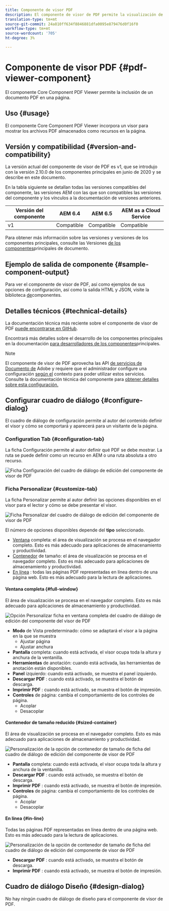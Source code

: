```yaml
---
title: Componente de visor PDF
description: El componente de visor de PDF permite la visualización de un documento PDF.
translation-type: tm+mt
source-git-commit: 24a810ff634f8846881dfa0095e879476d0f16f0
workflow-type: tm+mt
source-wordcount: '705'
ht-degree: 3%

---
```



# Componente de visor PDF {#pdf-viewer-component}

El componente Core Component PDF Viewer permite la inclusión de un documento PDF en una página.

## Uso {#usage}

El componente Core Component PDF Viewer incorpora un visor para mostrar los archivos PDF almacenados como recursos en la página.

## Versión y compatibilidad {#version-and-compatibility}

La versión actual del componente de visor de PDF es v1, que se introdujo con la versión 2.10.0 de los componentes principales en junio de 2020 y se describe en este documento.

En la tabla siguiente se detallan todas las versiones compatibles del componente, las versiones AEM con las que son compatibles las versiones del componente y los vínculos a la documentación de versiones anteriores.

| Versión del componente | AEM 6.4   | AEM 6.5 | AEM as a Cloud Service |
|--- |--- |---|---|
| v1 | Compatible | Compatible | Compatible |

Para obtener más información sobre las versiones y versiones de los componentes principales, consulte las Versiones [de los componentes](/help/versions.md)principales de documento.

## Ejemplo de salida de componente {#sample-component-output}

Para ver el componente de visor de PDF, así como ejemplos de sus opciones de configuración, así como la salida HTML y JSON, visite la biblioteca [de](https://adobe.com/go/aem_cmp_library_pdfviewer)componentes.

## Detalles técnicos {#technical-details}

La documentación técnica más reciente sobre el componente de visor de PDF [puede encontrarse en GitHub](https://adobe.com/go/aem_cmp_tech_pdfviewer_v1).

Encontrará más detalles sobre el desarrollo de los componentes principales en la documentación [para desarrolladores de los componentes](/help/developing/overview.md)principales.

>[!NOTE]
>
>El componente de visor de PDF aprovecha las API [de servicios de Documento de](https://www.adobe.io/apis/documentcloud/dcsdk.html) Adobe y requiere que el administrador configure una configuración [según el](/help/developing/context-aware-configs.md) contexto para poder utilizar estos servicios. Consulte la documentación técnica del componente para [obtener detalles sobre esta configuración.](https://github.com/adobe/aem-core-wcm-components/tree/master/content/src/content/jcr_root/apps/core/wcm/components/pdfviewer/v1/pdfviewer#context-aware-config)

## Configurar cuadro de diálogo {#configure-dialog}

El cuadro de diálogo de configuración permite al autor del contenido definir el visor y cómo se comportará y aparecerá para un visitante de la página.

### Configuration Tab {#configuration-tab}

La ficha Configuración permite al autor definir qué PDF se debe mostrar. La ruta se puede definir como un recurso en AEM o una ruta absoluta a otro recurso.

![Ficha Configuración del cuadro de diálogo de edición del componente de visor de PDF](/help/assets/pdf-viewer-edit-configuration.png)

### Ficha Personalizar {#customize-tab}

La ficha Personalizar permite al autor definir las opciones disponibles en el visor para el lector y cómo se debe presentar el visor.

![Ficha Personalizar del cuadro de diálogo de edición del componente de visor de PDF](/help/assets/pdf-viewer-edit-customize.png)

El número de opciones disponibles depende del **tipo** seleccionado.

* [Ventana](#full-window) completa: el área de visualización se procesa en el navegador completo. Esto es más adecuado para aplicaciones de almacenamiento y productividad.
* [Contenedor](#sized-container) de tamaño: el área de visualización se procesa en el navegador completo. Esto es más adecuado para aplicaciones de almacenamiento y productividad.
* [En línea](#in-line) : todas las páginas PDF representadas en línea dentro de una página web. Esto es más adecuado para la lectura de aplicaciones.

#### Ventana completa {#full-window}

El área de visualización se procesa en el navegador completo. Esto es más adecuado para aplicaciones de almacenamiento y productividad.

![Opción Personalizar ficha en ventana completa del cuadro de diálogo de edición del componente del visor de PDF](/help/assets/pdf-viewer-edit-customize-full.png)

* **Modo** de Vista predeterminado: cómo se adaptará el visor a la página en la que se muestra
   * Ajustar página
   * Ajustar anchura
* **Pantalla** completa: cuando está activada, el visor ocupa toda la altura y anchura de la ventanilla.
* **Herramientas** de anotación: cuando está activada, las herramientas de anotación están disponibles.
* **Panel** izquierdo: cuando está activado, se muestra el panel izquierdo.
* **Descargar PDF** : cuando está activado, se muestra el botón de descarga.
* **Imprimir PDF** : cuando está activado, se muestra el botón de impresión.
* **Controles** de página: cambia el comportamiento de los controles de página.
   * Acoplar
   * Desacoplar

#### Contenedor de tamaño reducido {#sized-container}

El área de visualización se procesa en el navegador completo. Esto es más adecuado para aplicaciones de almacenamiento y productividad.

![Personalización de la opción de contenedor de tamaño de ficha del cuadro de diálogo de edición del componente de visor de PDF](/help/assets/pdf-viewer-edit-customize-sized-container.png)

* **Pantalla** completa: cuando está activada, el visor ocupa toda la altura y anchura de la ventanilla.
* **Descargar PDF** : cuando está activado, se muestra el botón de descarga.
* **Imprimir PDF** : cuando está activado, se muestra el botón de impresión.
* **Controles** de página: cambia el comportamiento de los controles de página.
   * Acoplar
   * Desacoplar

#### En línea {#in-line}

Todas las páginas PDF representadas en línea dentro de una página web. Esto es más adecuado para la lectura de aplicaciones.

![Personalización de la opción de contenedor de tamaño de ficha del cuadro de diálogo de edición del componente de visor de PDF](/help/assets/pdf-viewer-edit-customize-inline.png)

* **Descargar PDF** : cuando está activado, se muestra el botón de descarga.
* **Imprimir PDF** : cuando está activado, se muestra el botón de impresión.

## Cuadro de diálogo Diseño {#design-dialog}

No hay ningún cuadro de diálogo de diseño para el componente de visor de PDF.
